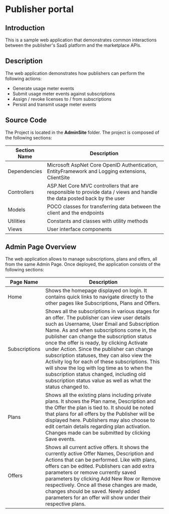 # Publisher portal

## Introduction

This is a sample web application that demonstrates common interactions between the publisher's SaaS platform and the marketplace APIs.

## Description

The web application demonstrates how publishers can perform the following actions:

- Generate usage meter events
- Submit usage meter events against subscriptions
- Assign / revoke licenses to / from subscriptions
- Persist and transmit usage meter events

## Source Code

The Project is located in the **AdminSite** folder. The project is composed of the following sections:

| Section Name | Description |
| --- | --- |  
| Dependencies | Microsoft AspNet Core OpenID Authentication, EntityFramework and Logging extensions, ClientSite |
| Controllers | ASP.Net Core MVC controllers that are responsible to provide data  / views and handle the data posted back by the user |  
| Models | POCO classes for transferring data between the client and the endpoints |
| Utilities | Constants and classes with utility methods |
| Views | User interface components |

## Admin Page Overview

The web application allows to manage subscriptions, plans and offers, all from the same Admin Page. Once deployed, the application consists of the following sections:

| Page Name | Description |
| --- | --- |  
| Home | Shows the homepage displayed on login. It contains quick links to navigate directly to the other pages like Subscriptions, Plans and Offers. |
| Subscriptions | Shows all the subscriptions in various stages for an offer. The publisher can view user details such as Username, User Email and Subscription Name. As and when subscriptions come in, the publisher can change the subscription status once the offer is ready, by clicking Activate under Action. Since the publisher can change subscription statuses, they can also view the Activity log for each of these subscriptions. This will show the log with log time as to when the subscription status changed, including old subscription status value as well as what the status changed to.|  
| Plans |  Shows all the existing plans including private plans. It shows the Plan name, Description and the Offer the plan is tied to. It should be noted that plans for all offers by the Publisher will be displayed here. Publishers may also choose to edit certain details regarding plan activation. Changes made can be submitted by clicking Save events. |
| Offers | Shows all current active offers. It shows the currently active Offer Names, Description and Actions that can be performed. Like with plans, offers can be edited. Publishers can add extra parameters or remove currently saved parameters by clicking Add New Row or Remove respectively. Once all these changes are made, changes should be saved. Newly added parameters for an offer will show under their respective plans.|
